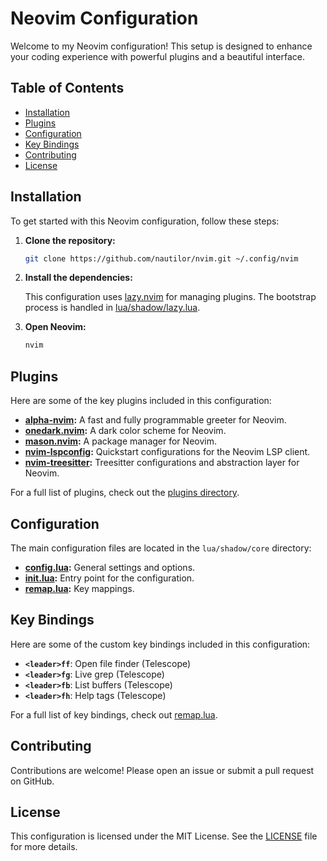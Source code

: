 # Neovim Configuration

Welcome to my Neovim configuration! This setup is designed to enhance your coding experience with powerful plugins and a beautiful interface.

## Table of Contents

- [Installation](#installation)
- [Plugins](#plugins)
- [Configuration](#configuration)
- [Key Bindings](#key-bindings)
- [Contributing](#contributing)
- [License](#license)

## Installation

To get started with this Neovim configuration, follow these steps:

1. **Clone the repository:**

   ```sh
   git clone https://github.com/nautilor/nvim.git ~/.config/nvim
   ```

2. **Install the dependencies:**

   This configuration uses [lazy.nvim](https://github.com/folke/lazy.nvim) for managing plugins. The bootstrap process is handled in [lua/shadow/lazy.lua](lua/shadow/lazy.lua).

3. **Open Neovim:**

   ```sh
   nvim
   ```

## Plugins

Here are some of the key plugins included in this configuration:

- **[alpha-nvim](https://github.com/goolord/alpha-nvim):** A fast and fully programmable greeter for Neovim.
- **[onedark.nvim](https://github.com/navarasu/onedark.nvim):** A dark color scheme for Neovim.
- **[mason.nvim](https://github.com/williamboman/mason.nvim):** A package manager for Neovim.
- **[nvim-lspconfig](https://github.com/neovim/nvim-lspconfig):** Quickstart configurations for the Neovim LSP client.
- **[nvim-treesitter](https://github.com/nvim-treesitter/nvim-treesitter):** Treesitter configurations and abstraction layer for Neovim.

For a full list of plugins, check out the [plugins directory](lua/shadow/plugins).

## Configuration

The main configuration files are located in the `lua/shadow/core` directory:

- **[config.lua](lua/shadow/core/config.lua):** General settings and options.
- **[init.lua](lua/shadow/core/init.lua):** Entry point for the configuration.
- **[remap.lua](lua/shadow/core/remap.lua):** Key mappings.

## Key Bindings

Here are some of the custom key bindings included in this configuration:

- **`<leader>ff`**: Open file finder (Telescope)
- **`<leader>fg`**: Live grep (Telescope)
- **`<leader>fb`**: List buffers (Telescope)
- **`<leader>fh`**: Help tags (Telescope)

For a full list of key bindings, check out [remap.lua](lua/shadow/core/remap.lua).

## Contributing

Contributions are welcome! Please open an issue or submit a pull request on GitHub.

## License

This configuration is licensed under the MIT License. See the [LICENSE](LICENSE) file for more details.
